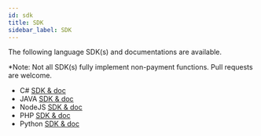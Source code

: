 ```yaml
---
id: sdk
title: SDK
sidebar_label: SDK
---
```


The following language SDK(s) and documentations are available. 

*Note: Not all SDK(s) fully implement non-payment functions. Pull requests are welcome.

- C# [SDK & doc](https://github.com/RevenueMonster/RM-API-SDK-Csharp)
- JAVA [SDK & doc](https://github.com/RevenueMonster/RM-API-SDK-JAVA)
- NodeJS [SDK & doc](https://github.com/RevenueMonster/RM-API-SDK-Nodejs)
- PHP [SDK & doc](https://github.com/RevenueMonster/RM-API-SDK-PHP)
- Python [SDK & doc](https://github.com/RevenueMonster/RM-API-SDK-Python)